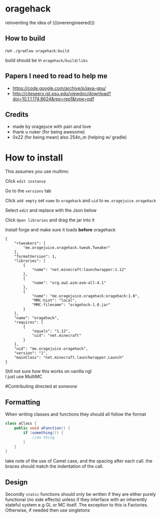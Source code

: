 # oragehack
 reinventing the idea of (((overengineered)))

## How to build
run `./gradlew oragehack:build`

build should be in `oragehack/build/libs`

## Papers I need to read to help me
- https://code.google.com/archive/p/java-gpu/
- http://citeseerx.ist.psu.edu/viewdoc/download?doi=10.1.1.174.8624&rep=rep1&type=pdf

## Credits
- made by oragejuce with pain and love
- thank u nuker (for being awesome) 
- 0x22 (for being mean) also 254n_m (helping w/ gradle)

# How to install

This assumes you use multimc

Click `edit instance`

Go to the `versions` tab

Click `add empty`
set `name` to `oragehack` and `uid` to `me.oragejuice.oragehack`

Select `edit` and replace with the Json below

Click `Open libraries` and drag the jar into it

Install forge and make sure it loads **before** oragehack
```
{
    "+tweakers": [
        "me.oragejuice.oragehack.tweak.Tweaker"
    ], 
    "formatVersion": 1,
    "libraries": [
        {
            "name": "net.minecraft:launchwrapper:1.12"
        },
        {
            "name": "org.ow2.asm:asm-all:4.1"
        },
        {
            "name": "me.oragejuice.oragehack:oragehack:1.0",
            "MMC-hint": "local",
            "MMC-filename": "oragehack-1.0.jar"
        }
    ],
    "name": "oragehack",
    "requires": [
        {
            "equals": "1.12",
            "uid": "net.minecraft"
        }
    ],
    "uid": "me.oragejuice.oragehack",
    "version": "1",
    "mainClass": "net.minecraft.launchwrapper.Launch"
}
```

Still not sure how this works on vanilla ngl \
I just use MultiMC

#Contributing
directed at *someone*

## Formatting
When writing classes and functions they should all follow the format
```java
class aClass {
    public void aFunction() {
        if (something()) {
            //do thing
        }
    }
}
```
take note of the use of Camel case, and the spacing after each call. 
the braces should match the indentation of the call.

## Design
Secondly `static` functions should only be written if they are either purely functional (no side effects)
unless if they interface with an inherently stateful system 
e.g GL or MC itself. The exception to this is Factories.
Otherwise, if needed then use singletons


